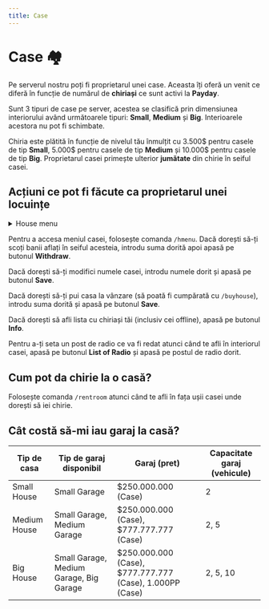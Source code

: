```yaml
---
title: Case
---
```


# Case 🏘️

Pe serverul nostru poți fi proprietarul unei case. Aceasta îți oferă un venit ce diferă în funcție de numărul de **chiriași** ce sunt activi la **Payday**.

Sunt 3 tipuri de case pe server, acestea se clasifică prin dimensiunea interiorului având următoarele tipuri: **Small**, **Medium** și **Big**.
Interioarele acestora nu pot fi schimbate.

Chiria este plătită în funcție de nivelul tău înmulțit cu 3.500$ pentru casele de tip **Small**, 5.000$ pentru casele de tip **Medium** și 10.000$ pentru casele de tip **Big**.
Proprietarul casei primește ulterior **jumătate** din chirie în seiful casei.

## Acțiuni ce pot fi făcute ca proprietarul unei locuințe


<details class="details custom-block">
    <summary>House menu</summary>
    <p>![House menu](https://i.imgur.com/RGIg4xy.png)</p>
</details>

Pentru a accesa meniul casei, folosește comanda `/hmenu`.
Dacă dorești să-ți scoți banii aflați în seiful acesteia, introdu suma dorită apoi apasă pe butonul **Withdraw**.

Dacă dorești să-ți modifici numele casei, introdu numele dorit și apasă pe butonul  **Save**.

Dacă dorești să-ți pui casa la vânzare (să poată fi cumpărată cu `/buyhouse`),  introdu suma dorită și apasă pe butonul  **Save**. 

Dacă dorești să afli lista cu chiriași tăi (inclusiv cei offline), apasă pe butonul  **Info**. 

Pentru a-ți seta un post de radio ce va fi redat atunci când te afli în interiorul casei, apasă pe butonul  **List of Radio** și apasă pe postul de radio dorit.

## Cum pot da chirie la o casă?
Folosește comanda `/rentroom` atunci când te afli în fața ușii casei unde dorești să iei chirie.

## Cât costă să-mi iau garaj la casă?

| Tip de casa   | Tip de garaj disponibil               | Garaj (pret)       | Capacitate garaj (vehicule) |
|---------------|-------------------------------------|--------------------|-----------------------------|
| Small House   | Small Garage                         | $250.000.000 (Case)| 2                           |
| Medium House  | Small Garage, Medium Garage           | $250.000.000 (Case), $777.777.777 (Case) | 2, 5                    |
| Big House     | Small Garage, Medium Garage, Big Garage | $250.000.000 (Case), $777.777.777 (Case), 1.000PP (Case) | 2, 5, 10                   |

